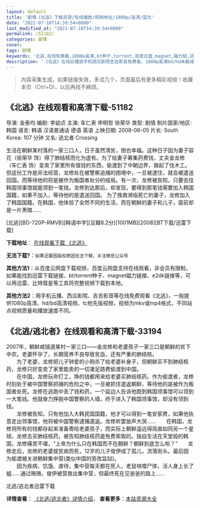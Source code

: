 ```yaml
---
layout: default
title: '剧情《北逃》下载资源/在线播放/视频地址/1080p/高清/蓝光'
date: "2021-07-10T14:39:54+0800"
last_modified_at: "2021-07-10T14:39:54+0800"
permalink: /51182/
categories: 剧情
cover:
tags: 剧情
keywords: '北逃,在线免费看,1080p高清,bt种子,torrent,百度云盘,magnet,磁力链,迅雷下载资源'
description: '《北逃》在线云播放手机西瓜影院吉吉影音免费看，1080p高清bd/hd未删减完整版和tc抢先枪版，mkv/mp4格式，附带bt/torrent种子、magnet/磁力链、百度云盘、网盘资源迅雷下载链接'
---
```


>内容采集生成，如果链接失效，多试几个，页面最后有更多精彩视频！收藏本页（Ctrl+D)，以后再找不麻烦。


## 《北逃》在线观看和高清下载-51182

导演: 金泰均 编剧: 李幼贞 主演: 车仁表 申明哲 徐荣华 类型: 剧情 制片国家/地区: 韩国 语言: 韩语 汉语普通话 德语 英语 上映日期: 2008-06-05 片长: South Korea: 107 分钟 又名: 逃北者 Crossing

生活在朝鲜某村落的一家三口人，日子虽然清贫，倒也幸福。这种日子因为妻子容花（徐荣华 饰）得了肺结核而化为虚有。为了给妻子筹集药费钱，丈夫金龙修（车仁表 饰）变卖了家里所有值钱的东西，偷渡到了中朝边界，做起了伐木工。但这份工作是非法经营，龙修处在被警察追捕的困境中，一旦被逮住，就会被遣送回国。而等待他的将是被作为叛国者处分的结局。有一次，龙修被告知，只要去往韩国领事馆就能领到一笔钱。龙修到达那后，却发现，要得到那笔钱需要加入韩国国籍，如果不加入，等待他的是遣送回国。 为了挽救濒临死亡的妻子，龙修加入了韩国国籍。在韩国，他体验了全然不同的生活，而在朝鲜的妻子和儿子，面前却是一片黑暗……


[北逃][BD-720P-RMVB][韩语中字][豆瓣8.2分][1001MB][2008][BT下载/迅雷下载]

**下载地址**： [在线观看下载 《北逃》](https://www.btdx8.com/torrent/crossing_2008.html) 


**无法下载?**：`如果迅雷因版权原因无法下载，关注微信公众号 `

**其他方法1**：从百度云网盘下载视频，百度云网盘支持在线观看，非会员有限制，如果能找到迅雷下载链接、bt/torrent种子、magnet磁力链接、e2dk链接等，可以用迅雷、比特彗星等工具将完整视频下载到本地。

**其他方法2**：用手机云播、西瓜影院、吉吉影音等在线免费观看《北逃》，一般提供1080p高清、hd/bd高清视频、tc抢先版视频，视频为mkv或mp4格式，不同站点视频质量和播放速度不同。


## 《北逃/逃北者》在线观看和高清下载-33194

2007年，朝鲜咸镜道某村一家三口&mdash;—金龙修和老婆孩子一家三口是朝鲜的贫下中农。老婆怀孕了，长期营养不良导致贫血，还有严重的肺结核。<br />　　为了老婆，龙修把儿子钟爱的小狗杀了给老婆补身子，但朝鲜买不到肺结核药，龙修只好变卖了家里能卖的一切凑足路费偷渡到中国。<br />　　在中国，龙修玩命打工，挣的钱都用来给老婆买肺结核药。作为偷渡者，龙修时刻处于被中国警察抓捕的危险之中，一旦被抓住遣返朝鲜，等待他的是被作为叛国者处死。龙修在逃跑中丢了钱和药，一个延边人告诉他跑到韩国领事馆可以领到一大笔钱。他就奋力挣脱中国警察的人墙，终于进入了韩国领事馆，却没有领到钱。<br />　　龙修被告知，只有他加入大韩民国国籍，他才可以得到一笔安家费，如果他执意走出领事馆，他将被中国警察逮捕遣返。龙修听罢放声大哭&hellip;…　　在韩国，龙修将所有的钱都存起来准备寄给老婆孩子，而实际上朝鲜遥远得简直如同另一个星球。龙修去买肺结核药，被告知肺结核药是免费索取的。独自生活在天堂般的韩国，龙修痛苦不堪，“上帝为什么只在韩国而不在朝鲜？朝鲜到底怎么啦？”　　龙修走后，龙修的老婆就贫病而死，12岁的儿子俊伊成了孤儿，流落街头。最后因为偷渡被关进朝鲜集中营(类似中国的劳改监狱)。<br />　　因为疾病、饥饿、虐待，集中营每天都在死人，老鼠啃噬尸体，活人身上长了蛆……通过贿赂，俊伊被营救出集中营，但最终死在见爸爸的路上&hellip;…


北逃/逃北者迅雷下载

**详情查看**： [《北逃/逃北者》详情介绍](/movie/33194/)， **查看更多**：[本站资源大全](/movie/t/all/)

